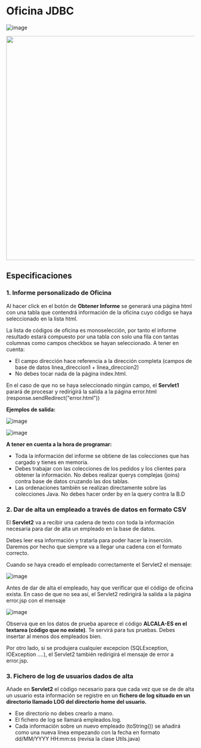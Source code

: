 # Oficina JDBC

![image](https://github.com/profeMelola/Programacion-08-2023-24/assets/91023374/ef0d36b4-888f-42d3-9cd1-19cceb3bce87)


<img src="https://github.com/profeMelola/Programacion-08-2023-24/assets/91023374/0f8c714f-0279-4bae-9e1a-642527c9bf26" height="600px"/>


## Especificaciones

### 1. Informe personalizado de Oficina

Al hacer click en el botón de **Obtener Informe** se generará una página html con una tabla que contendrá información de la oficina cuyo código se haya seleccionado en la lista html.

La lista de códigos de oficina es monoselección, por tanto el informe resultado estará compuesto por una tabla con solo una fila con tantas columnas como campos checkbox se hayan seleccionado. A tener en cuenta:
- El campo dirección hace referencia a la dirección completa (campos de base de datos linea_direccion1 + linea_direccion2)
- No debes tocar nada de la página index.html.

En el caso de que no se haya seleccionado ningún campo, el **Servlet1** parará de procesar y redirigirá la salida a la página error.html (response.sendRedirect("error.html"))

**Ejemplos de salida:**

![image](https://github.com/profeMelola/Programacion-08-2023-24/assets/91023374/e0f9e403-438c-4465-821c-b927dae83339)

![image](https://github.com/profeMelola/Programacion-08-2023-24/assets/91023374/b4503288-b97e-4e41-ad5f-88ccf990a480)


**A tener en cuenta a la hora de programar:**

- Toda la información del informe se obtiene de las colecciones que has cargado y tienes en memoria. 
- Debes trabajar con las colecciones de los pedidos y los clientes para obtener la información. No debes realizar querys complejas (joins) contra base de datos cruzando las dos tablas.
- Las ordenaciones también se realizan directamente sobre las colecciones Java. No debes hacer order by en la query contra la B.D

### 2. Dar de alta un empleado a través de datos en formato CSV

El **Servlet2** va a recibir una cadena de texto con toda la información necesaria para dar de alta un empleado en la base de datos.

Debes leer esa información y tratarla para poder hacer la inserción. Daremos por hecho que siempre va a llegar una cadena con el formato correcto.

Cuando se haya creado el empleado correctamente el Servlet2 el mensaje:


![image](https://github.com/profeMelola/Programacion-08-2023-24/assets/91023374/82fea845-843f-4e8c-be62-684b70e1d39c)



Antes de dar de alta el empleado, hay que verificar que el código de oficina exista. En caso de que no sea así, el Servlet2 redirigirá la salida a la página error.jsp con el mensaje 

![image](https://github.com/profeMelola/Programacion-08-2023-24/assets/91023374/337577d2-087f-4003-a631-b763605a4d06)


Observa que en los datos de prueba aparece el código **ALCALA-ES en el textarea (código que no existe)**. Te servirá para tus pruebas. Debes insertar al menos dos empleados bien.

Por otro lado, si se produjera cualquier excepcion (SQLException, IOException ….), el Servlet2 también redirigirá el mensaje de error a error.jsp.

### 3. Fichero de log de usuarios dados de alta

Añade en **Servlet2** el código necesario para que cada vez que se de de alta un usuario esta información se registre en un **fichero de log situado en un directorio llamado LOG del directorio home del usuario.**

- Ese directorio no debes crearlo a mano.
- El fichero de log se llamará empleados.log.
- Cada información sobre un nuevo empleado (toString()) se añadirá como una nueva línea empezando con la fecha en formato dd/MM/YYYY HH:mm:ss (revisa la clase Utils.java)
  



